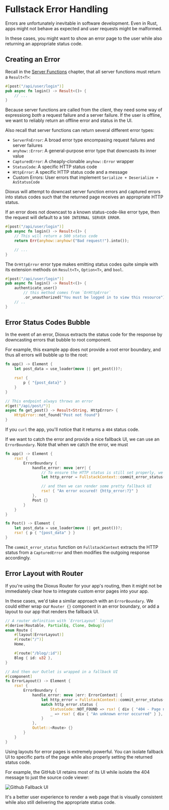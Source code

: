 # Fullstack Error Handling

Errors are unfortunately inevitable in software development. Even in Rust, apps might not behave as expected and user requests might be malformed.

In these cases, you might want to show an error page to the user while also returning an appropriate status code.

## Creating an Error

Recall in the [Server Functions](./server_functions.md) chapter, that all server functions must return a `Result<T>`:

```rust
#[post("/api/user/login")]
pub async fn login() -> Result<()> {
    // ...
}
```

Because server functions are called from the client, they need some way of expressiong *both* a request failure and a server failure. If the user is offline, we want to reliably return an offline error and status in the UI.

Also recall that server functions can return several different error types:

- `ServerFnError`: A broad error type encompasing request failures and server failures
- `anyhow::Error`: A general-purpose error type that downcasts its inner value
- `CapturedError`: A cheaply-clonable `anyhow::Error` wrapper
- `StatusCode`: A specific HTTP status code
- `HttpError`: A specific HTTP status code and a message
- Custom Errors: User errors that implement `Serialize + Deserialize + AsStatusCode`

Dioxus will attempt to downcast server function errors and captured errors into status codes such that the returned page receives an appropriate HTTP status.

If an error does not downcast to a known status-code-like error type, then the request will default to a `500 INTERNAL SERVER ERROR`.

```rust
#[post("/api/user/login")]
pub async fn login() -> Result<()> {
    // This will return a 500 status code
    return Err(anyhow::anyhow!("Bad request!").into());

    // ...
}
```

The `OrHttpError` error type makes emitting status codes quite simple with its extension methods on `Result<T>`, `Option<T>`, and `bool`.

```rust
#[post("/api/user/login")]
pub async fn login() -> Result<()> {
	authenticate_user()
        // this method comes from `OrHttpError`
		.or_unauthorized("You must be logged in to view this resource")?;
	// ..
}
```

## Error Status Codes Bubble

In the event of an error, Dioxus extracts the status code for the response by downcasting errors that bubble to root component.

For example, this example app does not provide a root error boundary, and thus all errors will bubble up to the root:

```rust
fn app() -> Element {
    let post_data = use_loader(move || get_post())?;

    rsx! {
        p { "{post_data}" }
    }
}

// This endpoint always throws an error
#[get("/api/post/")]
async fn get_post() -> Result<String, HttpError> {
    HttpError::not_found("Post not found")
}
```

If you `curl` the app, you'll notice that it returns a `404` status code.

If we want to catch the error and provide a nice fallback UI, we can use an `ErrorBoundary`. Note that when we catch the error, we must

```rust
fn app() -> Element {
    rsx! {
        ErrorBoundary {
            handle_error: move |err| {
                // To ensure the HTTP status is still set properly, we need to call `commit_error_status`
                let http_error = FullstackContext::commit_error_status(err.error().unwrap());

                // and then we can render some pretty fallback UI
                rsx! { "An error occured! {http_error:?}" }
            },
            Post {}
        }
    }
}

fn Post() -> Element {
    let post_data = use_loader(move || get_post())?;
    rsx! { p { "{post_data" } }
}
```

The `commit_error_status` function on `FullstackContext` extracts the HTTP status from a `CapturedError` and then modifies the outgoing response accordingly.


## Error Layout with Router

If you're using the Dioxus Router for your app's routing, then it might not be immediately clear how to integrate custom error pages into your app.

In these cases, we'd take a similar approach with an `ErrorBoundary`. We could either wrap our `Router {}` component in an error boundary, or add a layout to our app that renders the fallback UI.

```rust
// A router definition with `ErrorLayout` layout
#[derive(Routable, PartialEq, Clone, Debug)]
enum Route {
    #[layout(ErrorLayout)]
    #[route("/")]
    Home,

    #[route("/blog/:id")]
    Blog { id: u32 },
}

// And then our Outlet is wrapped in a fallback UI
#[component]
fn ErrorLayout() -> Element {
    rsx! {
        ErrorBoundary {
            handle_error: move |err: ErrorContext| {
                let http_error = FullstackContext::commit_error_status(err.error().unwrap());
                match http_error.status {
                    StatusCode::NOT_FOUND => rsx! { div { "404 - Page not found" } },
                    _ => rsx! { div { "An unknown error occurred" } },
                }
            },
            Outlet::<Route> {}
        }
    }
}
```

Using layouts for error pages is extremely powerful. You can isolate fallback UI to specific parts of the page while also properly setting the returned status code.

For example, the GitHub UI retains most of its UI while isolate the 404 message to just the source code viewer:

![Github Fallback UI](/assets/07/github-fallbackui.avif)

It's a better user experience to render a web page that is visually consistent while also still delivering the appropriate status code.
